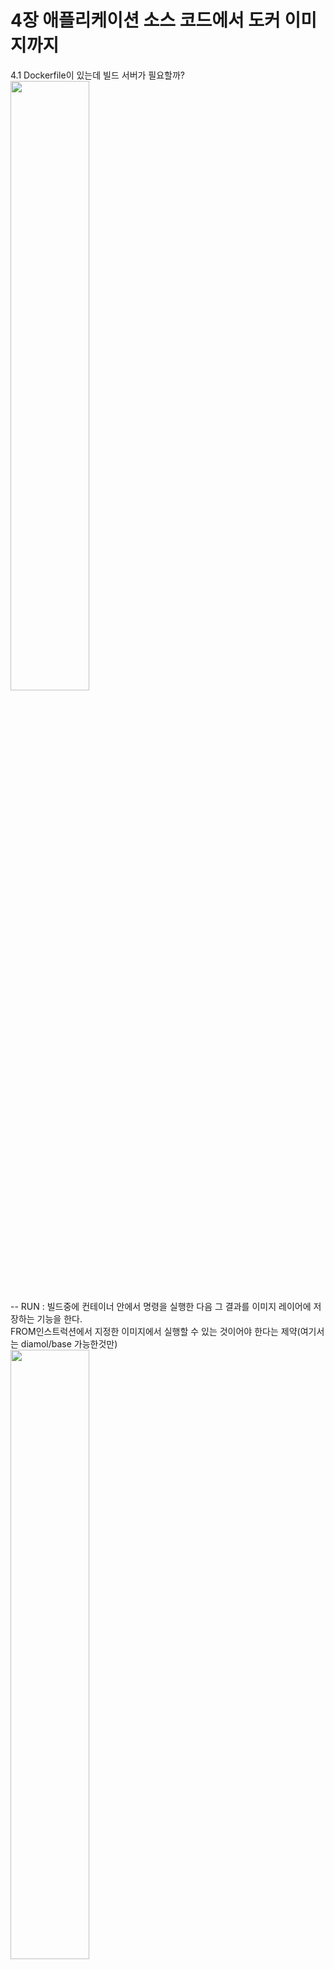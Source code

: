 # 4장 애플리케이션 소스 코드에서 도커 이미지까지
4.1 Dockerfile이 있는데 빌드 서버가 필요할까?<br>
<img style="width:50%" src="https://github.com/TeackjinLee/docker/assets/85720454/a4c1cab7-8384-4761-a34f-0bc826c7c77b" />
<br>
-- RUN : 빌드중에 컨테이너 안에서 명령을 실행한 다음 그 결과를 이미지 레이어에 저장하는 기능을 한다.<br>
         FROM인스트럭션에서 지정한 이미지에서 실행할 수 있는 것이어야 한다는 제약(여기서는 diamol/base 가능한것만)<br>
<img style="width:50%" src="https://github.com/TeackjinLee/docker/assets/85720454/5833ce71-45cc-4ca8-9bf9-4cd8eb6417d7" />
<br>
4.2 애플리케이션 빌드 실전 예제: 자바 소스 코드<br>
<img style="width:50%" src="https://github.com/TeackjinLee/docker/assets/85720454/7211b5ac-614c-449a-8289-5e500cef92e6" />
<br>
<br>
-- 첫 번째 단계인 builder 단계에서 하는일은 다음과 같다.<br>
<ul>
         <li>기반 이미지는 diamol/maven이다. 이 이미지는 메이븐과 OpenJDK를 포함한다.</li>
         <li>builder 단계는 먼저 이미지에 작업 디렉터리를 만든 다음 이 디렉터리에 pom.xml 파일을 복사하면서 시작된다. 이 파일에는 메이븐에서 수행할 빌드 절차가 정의돼 있다.</li>
         <li>첫 번째 RUN 인스트럭션에서 메이븐이 실행돼 필요한 의존 모듈을 내려받는다. 이 과정에서는 상당한 시간이 걸리기 때문에 별도의 단계로 분리해 레이어 캐시를 활용할 수 있도록 한다.<br>
                  새로운 의존 모듈이 추가될 경우, XML 파일이 변경됐을 것이므로 이 단계가 다시 실행된다. 추가된 의존 모듈이 없다면 이미지 캐시를 재사용한다.
         </li>
         <li>그다음에는 COMP . . 인스트럭션을 통해 나머지 소스 코드가 복사된다. 이인스트럭션은 '도커 빌드가 실행 중인 디렉터리에 포함된 모든 파일과 서브 디렉터리를 현재 이미지 내 작업 디렉터리로 복사하라'는 의미이다.</li>
         <li>builder단계의 마지막은 mvn package 명령을 실행하는 것이다. 이 명령은 애플리케이션을 빌드하고 패키징하라는 의미다. 입력은 자바 소스코드이며, 출력은 JAR포맷으로 패키징된 자바 애플리케이션이다.</li>
</ul>
-- builder단계를 정상적으로 마쳤다면, 다음 과정을 수행하는 마지막 단계를 실행해 애플리케이션 이미지를 생성한다.
<ul>
         <li>기반 이미지는 diamol/openjdk이다. 이 이미지는 자바11 런타임을 포함하지만, 메이븐은 포함하지 않는다.</li>
         <li>이번에도 이미지에 작업 디렉터리를 만든 다음, 여기에 앞서, builder 단계에서 만든 JAR 파일을 복사한다. 이 JAR파일은 모든 의존 모듈과 컴파일된 애플리케이션을 포함하는 단일 파일이다.<br>
                  그러므로 builder 단계의 파일 시스템에서 이 파일만 가져오면 된다.
         </li>
         <li>애플리케이션은 80번 포트를 주시하는 웹 서버 애플리케이션이다. 그러므로 이 포트를 EXPOSE 인스트럭션을 통해 외부로 공개 해야 한다.</li>
         <li>ENTRYPOINT 인스트럭션은 CMD 인스트럭션과 같은 기능을 하는 인스트럭션이다. 해당 이미지로 컨테이너가 실행되면 도커가 이 인스트럭션에 정의된 명령을 실행한다. 이 이미지의 경우 java 명령으로 빌드된 JAR 파일을 실행한다.</li>
</ul>
<br>
> docker image build -t image-of-the-day .<br>
-- 자바 애플리케이션의 소스 코드를 훑어보고 이미지를 빌드하라.<br>
<br>
우리가 방금 빌드한 애플리케이션은 NASA의 오늘의 천문 사진 서비스에서 오늘자 사진을 받아오는 REST API이다.<br>
앞으로 여러개의 컨테이너를 실행해 이들이 서로 통신하게 할 것이다.<br>
컨테이너는 컨테이너가 실행될 때 부여되는 가상 네트워크 내 가상 IP를 통해 서로 통신한다.<br>
이 가상 네트워크 역시 명령행 인터페이스를 통해 관리 가능하다.<br>
> docker network create nat<br>
-- 컨테이너 간 통신에 사용되는 도커 네트워크를 생성하라.
> docker container run --name iotd -d -p 800:80 --network nat image-of-the-day<br>
-- 앞서 빌드한 이미지로부터 컨테이너를 실행하도, 80번 포트를 호스트 컴퓨터를 통해 공개하고 nat 네트워크에 컨테이너를 접속하라.<br>
-- 도커 컨테이너를 실행하고 이름을 iotd로 지정하고 백단에서 실행, 포트는 외부 아이피의 8080과 컨테이너의 80으로 통신하며 이를 컨테이너간 사용되는 도커 네트워크에 지정한 nat을 사용할꺼며 이미지는 image-of-the-day를 실행할꺼다.<br>
<br>
4.3 애플리케이션 빌드 실전 예제: Node.js 소스 코드<br>
<img style="width:50%" src="https://github.com/TeackjinLee/docker/assets/85720454/1c5c9d47-c08e-4c3a-8243-5b59c1f6989f" />
<br>
> docker image build -t access-log .<br>
-- Node.js 애플리케이션의 소스 코드를 훑어보고 이미지를 빌드하라.<br><br>
> docker container run --name accesslog -d -p 801:80 --network nat access-log<br>
-- 지금 빌들한 access-log 이미지로 컨테이너를 실행하되, 이 컨테이너를 nat 네트워크에 연결하며 80번 포트를 공개하라.<br>
<br>
4.4 애플리케이션 빌드 실전 예제: Go소스 코드<br>
<img style="width:50%" src="https://github.com/TeackjinLee/docker/assets/85720454/88975e80-0ce7-464a-9068-45e00930c1cb" />
<br>
> docker image build -t image-gallery .<br>
-- Go 애플리케이션의 소스 코드를 훑어본 다음 이미지를 빌드한다.<br>
<img style="width:50%" src="https://github.com/TeackjinLee/docker/assets/85720454/99eb6719-1664-4803-b413-3197a4656e59" />
<br>
> docker image ls -f reference=diamol/golang -f reference=image-gallery<br>
-- 빌드에 사용된 Go빌드 도구 이미지와 빌드된 Go 애플리케이션 이미지의 크기를 비교해 보자.<br>
<br>
> docker container run -d -p 802:80 --network nat image-gallery<br>
-- Go 애플리케이션 이미지로 컨테이너를 실행하되, 컨테이너를 nat 네트워크에 접속하고 80번 포트를 호스트 컴퓨터의 포트를 통해 공개하라<br>
<img style="width:50%" src="https://github.com/TeackjinLee/docker/assets/85720454/f32a28aa-6058-42b3-9d63-e8286349c0f5" />
<br><br>


복습완료*



